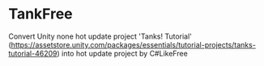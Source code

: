 # TankFree
Convert Unity none hot update project 'Tanks! Tutorial' (https://assetstore.unity.com/packages/essentials/tutorial-projects/tanks-tutorial-46209) into hot update project by C#LikeFree
